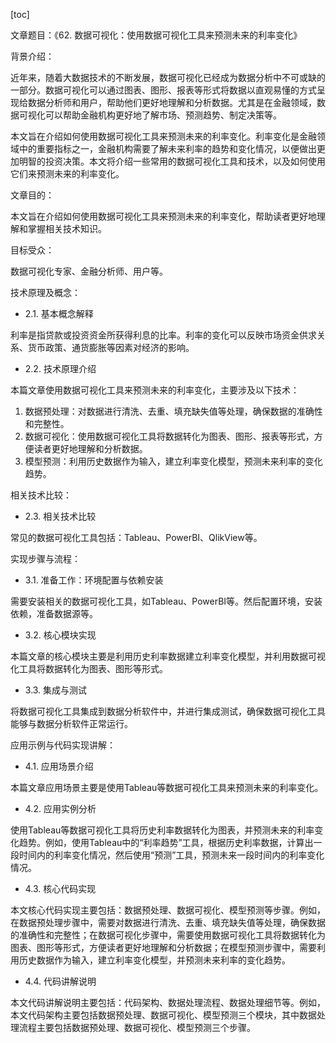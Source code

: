 
[toc]                    
                
                
文章题目：《62. 数据可视化：使用数据可视化工具来预测未来的利率变化》

背景介绍：

近年来，随着大数据技术的不断发展，数据可视化已经成为数据分析中不可或缺的一部分。数据可视化可以通过图表、图形、报表等形式将数据以直观易懂的方式呈现给数据分析师和用户，帮助他们更好地理解和分析数据。尤其是在金融领域，数据可视化可以帮助金融机构更好地了解市场、预测趋势、制定决策等。

本文旨在介绍如何使用数据可视化工具来预测未来的利率变化。利率变化是金融领域中的重要指标之一，金融机构需要了解未来利率的趋势和变化情况，以便做出更加明智的投资决策。本文将介绍一些常用的数据可视化工具和技术，以及如何使用它们来预测未来的利率变化。

文章目的：

本文旨在介绍如何使用数据可视化工具来预测未来的利率变化，帮助读者更好地理解和掌握相关技术知识。

目标受众：

数据可视化专家、金融分析师、用户等。

技术原理及概念：

- 2.1. 基本概念解释

利率是指贷款或投资资金所获得利息的比率。利率的变化可以反映市场资金供求关系、货币政策、通货膨胀等因素对经济的影响。

- 2.2. 技术原理介绍

本篇文章使用数据可视化工具来预测未来的利率变化，主要涉及以下技术：

1. 数据预处理：对数据进行清洗、去重、填充缺失值等处理，确保数据的准确性和完整性。
2. 数据可视化：使用数据可视化工具将数据转化为图表、图形、报表等形式，方便读者更好地理解和分析数据。
3. 模型预测：利用历史数据作为输入，建立利率变化模型，预测未来利率的变化趋势。

相关技术比较：

- 2.3. 相关技术比较

常见的数据可视化工具包括：Tableau、PowerBI、QlikView等。

实现步骤与流程：

- 3.1. 准备工作：环境配置与依赖安装

需要安装相关的数据可视化工具，如Tableau、PowerBI等。然后配置环境，安装依赖，准备数据源等。

- 3.2. 核心模块实现

本篇文章的核心模块主要是利用历史利率数据建立利率变化模型，并利用数据可视化工具将数据转化为图表、图形等形式。

- 3.3. 集成与测试

将数据可视化工具集成到数据分析软件中，并进行集成测试，确保数据可视化工具能够与数据分析软件正常运行。

应用示例与代码实现讲解：

- 4.1. 应用场景介绍

本篇文章应用场景主要是使用Tableau等数据可视化工具来预测未来的利率变化。

- 4.2. 应用实例分析

使用Tableau等数据可视化工具将历史利率数据转化为图表，并预测未来的利率变化趋势。例如，使用Tableau中的“利率趋势”工具，根据历史利率数据，计算出一段时间内的利率变化情况，然后使用“预测”工具，预测未来一段时间内的利率变化情况。

- 4.3. 核心代码实现

本文核心代码实现主要包括：数据预处理、数据可视化、模型预测等步骤。例如，在数据预处理步骤中，需要对数据进行清洗、去重、填充缺失值等处理，确保数据的准确性和完整性；在数据可视化步骤中，需要使用数据可视化工具将数据转化为图表、图形等形式，方便读者更好地理解和分析数据；在模型预测步骤中，需要利用历史数据作为输入，建立利率变化模型，并预测未来利率的变化趋势。

- 4.4. 代码讲解说明

本文代码讲解说明主要包括：代码架构、数据处理流程、数据处理细节等。例如，本文代码架构主要包括数据预处理、数据可视化、模型预测三个模块，其中数据处理流程主要包括数据预处理、数据可视化、模型预测三个步骤。

